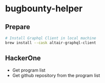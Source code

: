 # bugbounty-helper

## Prepare

```bash
# Install Graphql Client in local machine
brew install --cask altair-graphql-client
```

## HackerOne

* Get program list
* Get github repository from the program list